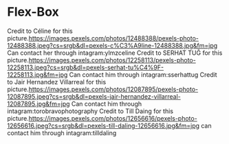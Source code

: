 # Flex-Box
Credit to Céline for this picture.https://images.pexels.com/photos/12488388/pexels-photo-12488388.jpeg?cs=srgb&dl=pexels-c%C3%A9line-12488388.jpg&fm=jpg
Can contact her through intagram:ylmzceline
Credit to SERHAT TUĞ for this picture.https://images.pexels.com/photos/12258113/pexels-photo-12258113.jpeg?cs=srgb&dl=pexels-serhat-tu%C4%9F-12258113.jpg&fm=jpg
Can contact him through intagram:sserhattug
Credit to Jair Hernandez Villarreal for this picture.https://images.pexels.com/photos/12087895/pexels-photo-12087895.jpeg?cs=srgb&dl=pexels-jair-hernandez-villarreal-12087895.jpg&fm=jpg
Can contact him through intagram:torobravophotography
Credit to Till Daing for this picture.https://images.pexels.com/photos/12656616/pexels-photo-12656616.jpeg?cs=srgb&dl=pexels-till-daling-12656616.jpg&fm=jpg
can contact him through intagram:tilldaling

